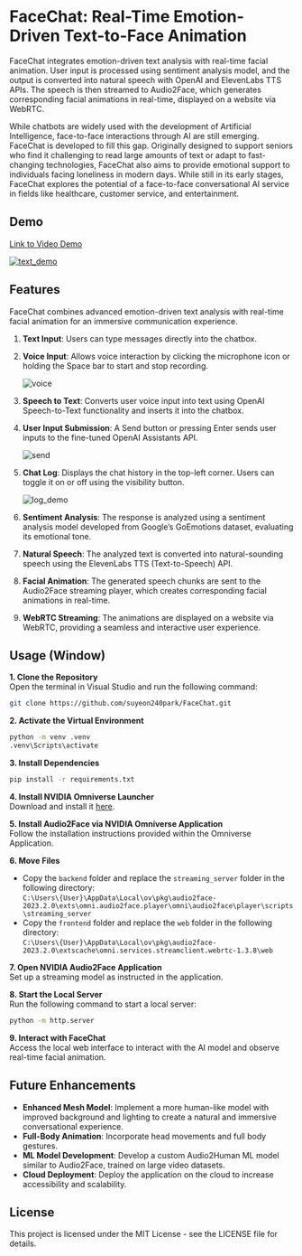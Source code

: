 # FaceChat: Real-Time Emotion-Driven Text-to-Face Animation
FaceChat integrates emotion-driven text analysis with real-time facial animation. User input is processed using sentiment analysis model, and the output is converted into natural speech with OpenAI and ElevenLabs TTS APIs. The speech is then streamed to Audio2Face, which generates corresponding facial animations in real-time, displayed on a website via WebRTC.

While chatbots are widely used with the development of Artificial Intelligence, face-to-face interactions through AI are still emerging. FaceChat is developed to fill this gap. Originally designed to support seniors who find it challenging to read large amounts of text or adapt to fast-changing technologies, FaceChat also aims to provide emotional support to individuals facing loneliness in modern days. While still in its early stages, FaceChat explores the potential of a face-to-face conversational AI service in fields like healthcare, customer service, and entertainment.


## Demo
[Link to Video Demo](https://www.youtube.com/watch?v=jsKBskNUAYM)

[![text_demo](https://github.com/user-attachments/assets/39155820-a99e-44c1-89a7-0098ed3260a1)](https://www.youtube.com/watch?v=jsKBskNUAYM)


## Features
FaceChat combines advanced emotion-driven text analysis with real-time facial animation for an immersive communication experience.

1. **Text Input**: Users can type messages directly into the chatbox.

2. **Voice Input**: Allows voice interaction by clicking the microphone icon or holding the Space bar to start and stop recording.

   ![voice](https://github.com/user-attachments/assets/9eaeb275-b00c-4c4e-b914-2c765c92b187)

4. **Speech to Text**: Converts user voice input into text using OpenAI Speech-to-Text functionality and inserts it into the chatbox.

5. **User Input Submission**: A Send button or pressing Enter sends user inputs to the fine-tuned OpenAI Assistants API.

   ![send](https://github.com/user-attachments/assets/95ac17a4-d6a0-4ab4-a5eb-6f0b503e117d)

7. **Chat Log**: Displays the chat history in the top-left corner. Users can toggle it on or off using the visibility button.

    ![log_demo](https://github.com/user-attachments/assets/15e41699-f049-4181-9306-e4c69fc44264)
    
5. **Sentiment Analysis**: The response is analyzed using a sentiment analysis model developed from Google’s GoEmotions dataset, evaluating its emotional tone.

6. **Natural Speech**: The analyzed text is converted into natural-sounding speech using the ElevenLabs TTS (Text-to-Speech) API.

7. **Facial Animation**: The generated speech chunks are sent to the Audio2Face streaming player, which creates corresponding facial animations in real-time.

8. **WebRTC Streaming**: The animations are displayed on a website via WebRTC, providing a seamless and interactive user experience.


## Usage (Window)
**1. Clone the Repository**<br />
Open the terminal in Visual Studio and run the following command:<br />

```bash
git clone https://github.com/suyeon240park/FaceChat.git
```

**2. Activate the Virtual Environment**<br />
```bash
python -m venv .venv
.venv\Scripts\activate
```

**3. Install Dependencies**<br />
```bash
pip install -r requirements.txt
```

**4. Install NVIDIA Omniverse Launcher**<br />
Download and install it [here](https://www.nvidia.com/en-us/omniverse/).

**5. Install Audio2Face via NVIDIA Omniverse Application**<br />
Follow the installation instructions provided within the Omniverse Application.

**6. Move Files**<br />
- Copy the `backend` folder and replace the `streaming_server` folder in the following directory:<br />
  `C:\Users\{User}\AppData\Local\ov\pkg\audio2face-2023.2.0\exts\omni.audio2face.player\omni\audio2face\player\scripts\streaming_server`<br />
- Copy the `frontend` folder and replace the `web` folder in the following directory:<br />
  `C:\Users\{User}\AppData\Local\ov\pkg\audio2face-2023.2.0\extscache\omni.services.streamclient.webrtc-1.3.8\web`

**7. Open NVIDIA Audio2Face Application**<br />
Set up a streaming model as instructed in the application.

**8. Start the Local Server**<br />
Run the following command to start a local server:<br />
```bash
python -m http.server
```

**9. Interact with FaceChat**<br />
Access the local web interface to interact with the AI model and observe real-time facial animation.


## Future Enhancements
- **Enhanced Mesh Model**: Implement a more human-like model with improved background and lighting to create a natural and immersive conversational experience.
- **Full-Body Animation**: Incorporate head movements and full body gestures.
- **ML Model Development**: Develop a custom Audio2Human ML model similar to Audio2Face, trained on large video datasets.
- **Cloud Deployment**: Deploy the application on the cloud to increase accessibility and scalability.


## License
This project is licensed under the MIT License - see the LICENSE file for details.
